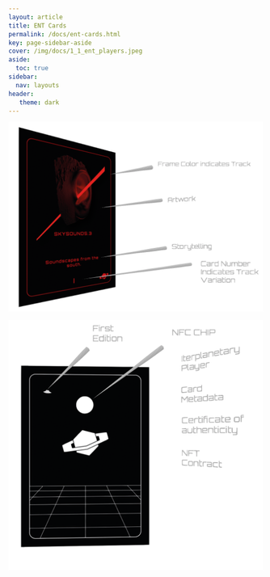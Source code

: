 ```yaml
---
layout: article
title: ENT Cards
permalink: /docs/ent-cards.html
key: page-sidebar-aside
cover: /img/docs/1_1_ent_players.jpeg
aside:
  toc: true
sidebar:
  nav: layouts
header:
   theme: dark
---
```



![Image](/img/docs/ent-cards/01_card-front.png "Card Front Diagram")

![Image](/img/docs/ent-cards/02_card-back.png "Card Back Diagram")
